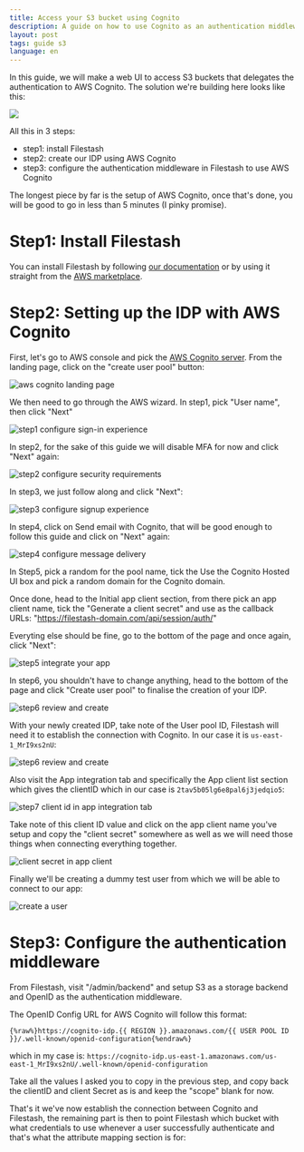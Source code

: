 ```yaml
---
title: Access your S3 bucket using Cognito
description: A guide on how to use Cognito as an authentication middleware for S3
layout: post
tags: guide s3
language: en
---
```


In this guide, we will make a web UI to access S3 buckets that delegates the authentication to AWS Cognito. The solution we're building here looks like this:

<img src="/img/screenshots/viewerpage.png" class="fancy" />

All this in 3 steps:
- step1: install Filestash
- step2: create our IDP using AWS Cognito
- step3: configure the authentication middleware in Filestash to use AWS Cognito

The longest piece by far is the setup of AWS Cognito, once that's done, you will be good to go in less than 5 minutes (I pinky promise).

# Step1: Install Filestash

You can install Filestash by following [our documentation](/docs/) or by using it straight from the [AWS marketplace](/install-cloud.html).

# Step2: Setting up the IDP with AWS Cognito

First, let's go to AWS console and pick the [AWS Cognito server](https://console.aws.amazon.com/cognito). From the landing page, click on the "create user pool" button:

<img src="/img/posts/2023-02-01-s3-with-cognito.md_1.png" alt="aws cognito landing page" />

We then need to go through the AWS wizard. In step1, pick "User name", then click "Next"

<img src="/img/posts/2023-02-01-s3-with-cognito.md_0.png" alt="step1 configure sign-in experience" />

In step2, for the sake of this guide we will disable MFA for now and click "Next" again:

<img src="/img/posts/2023-02-01-s3-with-cognito.md_2.png" alt="step2 configure security requirements" />

In step3, we just follow along and click "Next":

<img src="/img/posts/2023-02-01-s3-with-cognito.md_3.png" alt="step3 configure signup experience" />

In step4, click on Send email with Cognito, that will be good enough to follow this guide and click on "Next" again:

<img src="/img/posts/2023-02-01-s3-with-cognito.md_4.png" alt="step4 configure message delivery" />

In Step5, pick a random for the pool name, tick the Use the Cognito Hosted UI box and pick a random domain for the Cognito domain.

Once done, head to the Initial app client section, from there pick an app client name, tick the "Generate a client secret" and use as the callback URLs: "https://filestash-domain.com/api/session/auth/"

Everyting else should be fine, go to the bottom of the page and once again, click "Next":

<img src="/img/posts/2023-02-01-s3-with-cognito.md_5.png" alt="step5 integrate your app" />

In step6, you shouldn't have to change anything, head to the bottom of the page and click "Create user pool" to finalise the creation of your IDP.

<img src="/img/posts/2023-02-01-s3-with-cognito.md_6.png" alt="step6 review and create" />

With your newly created IDP, take note of the User pool ID, Filestash will need it to establish the connection with Cognito. In our case it is `us-east-1_MrI9xs2nU`:

<img src="/img/posts/2023-02-01-s3-with-cognito.md_7.png" alt="step6 review and create" />

Also visit the App integration tab and specifically the App client list section which gives the clientID which in our case is `2tav5b05lg6e8pal6j3jedqio5`:

<img src="/img/posts/2023-02-01-s3-with-cognito.md_8.png" alt="step7 client id in app integration tab" />

Take note of this client ID value and click on the app client name you've setup and copy the "client secret" somewhere as well as we will need those things when connecting everything together.

<img src="/img/posts/2023-02-01-s3-with-cognito.md_9.png" alt="client secret in app client" />

Finally we'll be creating a dummy test user from which we will be able to connect to our app:

<img src="/img/posts/2023-02-01-s3-with-cognito.md_10.png" alt="create a user" />

# Step3: Configure the authentication middleware

From Filestash, visit "/admin/backend" and setup S3 as a storage backend and OpenID as the authentication middleware.

The OpenID Config URL for AWS Cognito will follow this format:
```
{%raw%}https://cognito-idp.{{ REGION }}.amazonaws.com/{{ USER POOL ID }}/.well-known/openid-configuration{%endraw%}
```
which in my case is: `https://cognito-idp.us-east-1.amazonaws.com/us-east-1_MrI9xs2nU/.well-known/openid-configuration`

Take all the values I asked you to copy in the previous step, and copy back the clientID and client Secret as is and keep the "scope" blank for now.

That's it we've now establish the connection between Cognito and Filestash, the remaining part is then to point Filestash which bucket with what credentials to use whenever a user successfully authenticate and that's what the attribute mapping section is for:

<img src="" />
